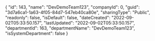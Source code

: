 {
  "id": 143,
  "name": "DevDemoTeam123",
  "companyId": 0,
  "guid": "3d7a6ca1-1a63-4f05-84d7-547eb40ca80e",
  "sharingType": "Public",
  "readonly": false,
  "isDefault": false,
  "dateCreated": "2022-09-02T05:33:50.157",
  "lastUpdated": "2022-09-02T05:33:50.157",
  "departmentId": 163,
  "departmentName": "DevDemoTeam123",
  "isSystemDepartment": false
}